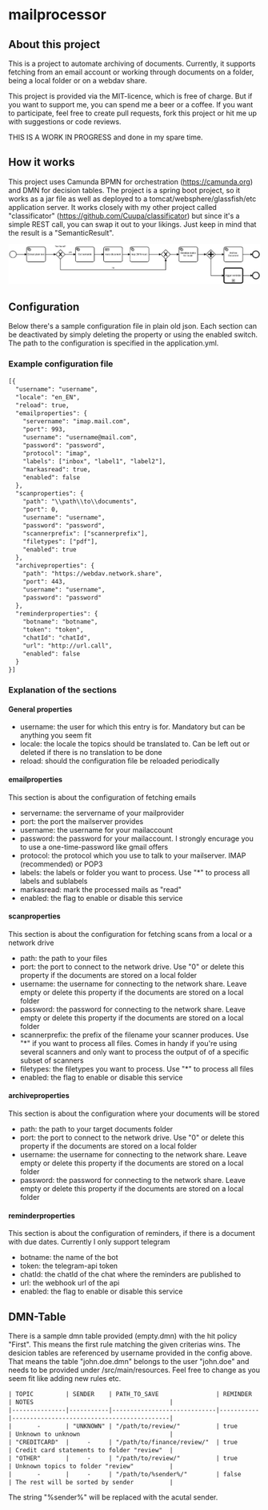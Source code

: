 # mailprocessor

## About this project
This is a project to automate archiving of documents. 
Currently, it supports fetching from an email account or working through documents on a folder, being a local folder or on a webdav share.

This project is provided via the MIT-licence, which is free of charge. But if you want to support me, you can spend me a beer or a coffee.
If you want to participate, feel free to create pull requests, fork this project or hit me up with suggestions or code reviews.

THIS IS A WORK IN PROGRESS and done in my spare time.

## How it works
This project uses Camunda BPMN for orchestration (https://camunda.org) and DMN for decision tables.
The project is a spring boot project, so it works as a jar file as well as deployed to a tomcat/websphere/glassfish/etc application server.
It works closely with my other project called "classificator" (https://github.com/Cuupa/classificator) but since it's a simple REST call, you can swap it out to your likings.
Just keep in mind that the result is a "SemanticResult".

![BPMN-Process](https://github.com/Cuupa/mailprocessor/blob/master/src/main/resources/mailprocessor.png "BPMN-Process")

## Configuration
Below there's a sample configuration file in plain old json. Each section can be deactivated by simply deleting the property or using the enabled switch.
The path to the configuration is specified in the application.yml.

### Example configuration file
    [{
      "username": "username",
      "locale": "en_EN",
      "reload": true,
      "emailproperties": {
        "servername": "imap.mail.com",
        "port": 993,
        "username": "username@mail.com",
        "password": "password",
        "protocol": "imap",
        "labels": ["inbox", "label1", "label2"],
        "markasread": true,
        "enabled": false
      },
      "scanproperties": {
        "path": "\\path\\to\\documents",
        "port": 0,
        "username": "username",
        "password": "password",
        "scannerprefix": ["scannerprefix"],
        "filetypes": ["pdf"],
        "enabled": true
      },
      "archiveproperties": {
        "path": "https://webdav.network.share",
        "port": 443,
        "username": "username",
        "password": "password"
      },
      "reminderproperties": {
        "botname": "botname",
        "token": "token",
        "chatId": "chatId",
        "url": "http://url.call",
        "enabled": false
      }
    }]

### Explanation of the sections
#### General properties
- username: the user for which this entry is for. Mandatory but can be anything you seem fit
- locale: the locale the topics should be translated to. Can be left out or deleted if there is no translation to be done
- reload: should the configuration file be reloaded periodically

#### emailproperties
This section is about the configuration of fetching emails
- servername: the servername of your mailprovider
- port: the port the mailserver provides
- username: the username for your mailaccount
- password: the password for your mailaccount. I strongly encurage you to use a one-time-password like gmail offers
- protocol: the protocol which you use to talk to your mailserver. IMAP (recommended) or POP3
- labels: the labels or folder you want to process. Use "*" to process all labels and sublabels
- markasread: mark the processed mails as "read"
- enabled: the flag to enable or disable this service

#### scanproperties
This section is about the configuration for fetching scans from a local or a network drive 
- path: the path to your files
- port: the port to connect to the network drive. Use "0" or delete this property if the documents are stored on a local folder
- username: the username for connecting to the network share. Leave empty or delete this property if the documents are stored on a local folder
- password: the password for connecting to the network share. Leave empty or delete this property if the documents are stored on a local folder
- scannerprefix: the prefix of the filename your scanner produces. Use "*" if you want to process all files. Comes in handy if you're using several scanners and only want to process the output of of a specific subset of scanners
- filetypes: the filetypes you want to process. Use "*" to process all files
- enabled: the flag to enable or disable this service

#### archiveproperties
This section is about the configuration where your documents will be stored
- path: the path to your target documents folder
- port: the port to connect to the network drive. Use "0" or delete this property if the documents are stored on a local folder
- username: the username for connecting to the network share. Leave empty or delete this property if the documents are stored on a local folder
- password: the password for connecting to the network share. Leave empty or delete this property if the documents are stored on a local folder

#### reminderproperties
This section is about the configuration of reminders, if there is a document with due dates. Currently I only support telegram
- botname: the name of the bot
- token: the telegram-api token
- chatId: the chatId of the chat where the reminders are published to
- url: the webhook url of the api
- enabled: the flag to enable or disable this service

## DMN-Table
There is a sample dmn table provided (empty.dmn) with the hit policy "First". This means the first rule matching the given criterias wins.
The desicion tables are referenced by username provided in the config above. 
That means the table "john.doe.dmn" belongs to the user "john.doe" and needs to be provided under /src/main/resources.
Feel free to change as you seem fit like adding new rules etc.

    | TOPIC         | SENDER    | PATH_TO_SAVE                | REMINDER  | NOTES                                      |
    |---------------|-----------|-----------------------------|-----------|--------------------------------------------|
    |       -       | "UNKNOWN" | "/path/to/review/"          | true      | Unknown to unknown                         |
    | "CREDITCARD"  |     -     | "/path/to/finance/review/"  | true      | Credit card statements to folder "review"  |
    | "OTHER"       |     -     | "/path/to/review/"          | true      | Unknown topics to folder "review"          |
    |       -       |     -     | "/path/to/%sender%/"        | false     | The rest will be sorted by sender          |
   
The string "%sender%" will be replaced with the acutal sender.